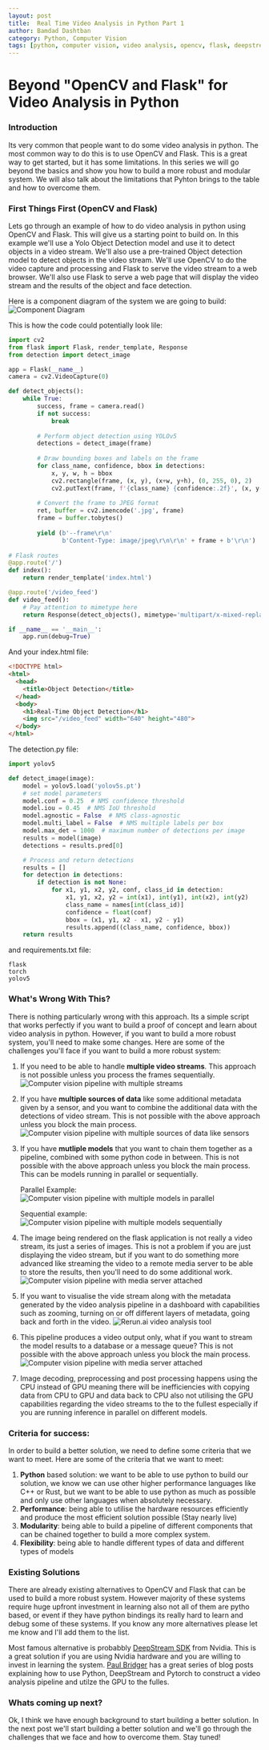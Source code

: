 ```yaml
---
layout: post
title:  Real Time Video Analysis in Python Part 1
author: Bamdad Dashtban
category: Python, Computer Vision
tags: [python, computer vision, video analysis, opencv, flask, deepstream, pytorch, yolov5]
---
```


# Beyond "OpenCV and Flask" for Video Analysis in Python

### Introduction
Its very common that people want to do some video analysis in python.  The most common way to do this is to use OpenCV and Flask.  This is a great way to get started, but it has some limitations.  In this series we will go beyond the basics and show you how to build a more robust and modular system. We will also talk about the limitations that Pyhton brings to the table and how to overcome them.

### First Things First (OpenCV and Flask)
Lets go through an example of how to do video analysis in python using OpenCV and Flask.  This will give us a starting point to build on. In this example we'll use a Yolo Object Detection model and use it to detect objects in a video stream.  We'll also use a pre-trained Object detection model to detect objects in the video stream.  We'll use OpenCV to do the video capture and processing and Flask to serve the video stream to a web browser.  We'll also use Flask to serve a web page that will display the video stream and the results of the object and face detection.

Here is a component diagram of the system we are going to build:
![Component Diagram](/assets/images/realtime-video-analysis-in-python-part-1/component-diagram.jpg)

This is how the code could potentially look lile:
```python
import cv2
from flask import Flask, render_template, Response
from detection import detect_image

app = Flask(__name__)
camera = cv2.VideoCapture(0)

def detect_objects():
    while True:
        success, frame = camera.read()
        if not success:
            break
        
        # Perform object detection using YOLOv5
        detections = detect_image(frame)
        
        # Draw bounding boxes and labels on the frame
        for class_name, confidence, bbox in detections:
            x, y, w, h = bbox
            cv2.rectangle(frame, (x, y), (x+w, y+h), (0, 255, 0), 2)
            cv2.putText(frame, f'{class_name} {confidence:.2f}', (x, y-10), cv2.FONT_HERSHEY_SIMPLEX, 0.9, (0, 255, 0), 2)
        
        # Convert the frame to JPEG format
        ret, buffer = cv2.imencode('.jpg', frame)
        frame = buffer.tobytes()
        
        yield (b'--frame\r\n'
               b'Content-Type: image/jpeg\r\n\r\n' + frame + b'\r\n')
    
# Flask routes
@app.route('/')
def index():
    return render_template('index.html')

@app.route('/video_feed')
def video_feed():
    # Pay attention to mimetype here
    return Response(detect_objects(), mimetype='multipart/x-mixed-replace; boundary=frame')

if __name__ == '__main__':
    app.run(debug=True)
```
And your index.html file:
```html
<!DOCTYPE html>
<html>
  <head>
    <title>Object Detection</title>
  </head>
  <body>
    <h1>Real-Time Object Detection</h1>
    <img src="/video_feed" width="640" height="480">
  </body>
</html>
```

The detection.py file:

```python
import yolov5

def detect_image(image):
    model = yolov5.load('yolov5s.pt')
    # set model parameters
    model.conf = 0.25  # NMS confidence threshold
    model.iou = 0.45  # NMS IoU threshold
    model.agnostic = False  # NMS class-agnostic
    model.multi_label = False  # NMS multiple labels per box
    model.max_det = 1000  # maximum number of detections per image
    results = model(image)
    detections = results.pred[0]

    # Process and return detections
    results = []
    for detection in detections:
        if detection is not None:
            for x1, y1, x2, y2, conf, class_id in detection:
                x1, y1, x2, y2 = int(x1), int(y1), int(x2), int(y2)
                class_name = names[int(class_id)]
                confidence = float(conf)
                bbox = (x1, y1, x2 - x1, y2 - y1)
                results.append((class_name, confidence, bbox))
    return results
```

and requirements.txt file:
```
flask
torch
yolov5
```

### What's Wrong With This?
There is nothing particularly wrong with this approach. Its a simple script that works perfectly if you want to build a proof of concept and learn about video analysis in python.  However, if you want to build a more robust system, you'll need to make some changes. Here are some of the challenges you'll face if you want to build a more robust system:

1. If you need to be able to handle **multiple video streams**. This approach is not possible unless you process the frames sequentially. 
![Computer vision pipeline with multiple streams](/assets/images/realtime-video-analysis-in-python-part-1/multiple_video_streams.png)
1. If you have **multiple sources of data** like some additional metadata given by a sensor, and you want to combine the additional data with the detections of video stream.  This is not possible with the above approach unless you block the main process. ![Computer vision pipeline with multiple sources of data like sensors](/assets/images/realtime-video-analysis-in-python-part-1/sensor_data_source.png)
2. If you have **mutliple models** that you want to chain them together as a pipeline, combined with some python code in between.  This is not possible with the above approach unless you block the main process. This can be models running in parallel or sequentially. 
   
   Parallel Example:![Computer vision pipeline with multiple models in parallel](/assets/images/realtime-video-analysis-in-python-part-1/od_and_depth_pipeline.png) 
   
   Sequential example: ![Computer vision pipeline with multiple models sequentially](/assets/images/realtime-video-analysis-in-python-part-1/human_and_pose_pipeline.png)
3. The image being rendered on the flask application is not really a video stream, its just a series of images.  This is not a problem if you are just displaying the video stream, but if you want to do something more advanced like streaming the video to a remote media server to be able to store the results, then you'll need to do some additional work. ![Computer vision pipeline with media server attached](/assets/images/realtime-video-analysis-in-python-part-1/media_server.png)
4. If you want to visualise the vide stream along with the metadata generated by the video analysis pipeline in a dashboard with capabilities such as zooming, turning on or off different layers of metadata, going back and forth in the video.  ![Rerun.ai video analysis tool](/assets/images/realtime-video-analysis-in-python-part-1/rerun-ai.png)
6. This pipeline produces a video output only, what if you want to stream the model results to a database or a message queue?  This is not possible with the above approach unless you block the main process. ![Computer vision pipeline with media server attached](/assets/images/realtime-video-analysis-in-python-part-1/message_queue_and_db.png)
7. Image decoding, preprocessing and post processing happens using the CPU instead of GPU meaning there will be inefficiencies with copying data from CPU to GPU and data back to CPU also not utilising the GPU capabilities regarding the video streams to the to the fullest especially if you are running inference in parallel on different models.

### Criteria for success:
In order to build a better solution, we need to define some criteria that we want to meet.  Here are some of the criteria that we want to meet:
1. **Python** based solution: we want to be able to use python to build our solution, we know we can use other higher performance languages like C++ or Rust, but we want to be able to use python as much as possible and only use other languages when absolutely necessary.
2. **Performance**: being able to utilise the hardware resources efficiently and produce the most efficient solution possible (Stay nearly live)
3. **Modularity**: being able to build a pipeline of different components that can be chained together to build a more complex system.
4. **Flexibility**: being able to handle different types of data and different types of models

### Existing Solutions
There are already existing alternatives to OpenCV and Flask that can be used to build a more robust system.  However majority of these systems require huge upfront investment in learning also not all of them are pytho based, or event if they have python bindings its really hard to learn and debug some of these systems. If you know any more alternatives please let me know and I'll add them to the list.

Most famous alternative is probabbly [DeepStream SDK](https://developer.nvidia.com/deepstream-sdk) from Nvidia. This is a great solution if you are using Nvidia hardware and you are willing to invest in learning the system. [Paul Bridger](https://paulbridger.com/posts/video-analytics-pytorch-pipeline/) has a great series of blog posts explaining how to use Python, DeepStream and Pytorch to construct a video analysis pipeline and utilze the GPU to the fulles.
 
 ### Whats coming up next?
 Ok, I think we have enough background to start building a better solution.  In the next post we'll start building a better solution and we'll go through the challenges that we face and how to overcome them.  Stay tuned!
